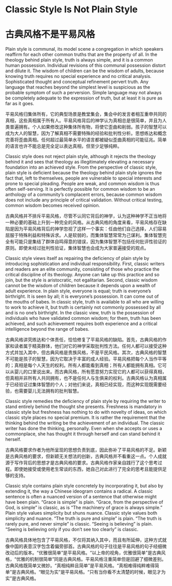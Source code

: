 # Classic Style Is Not Plain Style
# 古典风格不是平易风格

Plain style is communal, its model scene a congregation in which speakers reaffirm for each other common truths that are the property of all. In the theology behind plain style, truth is always simple, and it is a common human possession. Individual revisions of this communal possession distort and dilute it. The wisdom of children can be the wisdom of adults, because knowing truth requires no special experience and no critical analysis. Sophisticated thought and conceptual refinement pervert truth. Any language that reaches beyond the simplest level is suspicious as the probable symptom of such a perversion. Simple language may not always be completely adequate to the expression of truth, but at least it is pure as far as it goes.

平易风格归集体所有，它的典型场景是教堂集会，集会中的发言者相互重申共同的真相，这些真相属于所有人。平易风格背后的神学认为真相总是很简单，并且为人类普遍拥有。个人如果修改这种集体所有物，将使它歪曲和削弱。孩子的智慧可以成为大人的智慧，因为了解真相不需要特殊的经验和批判性分析。思想练达和概念完善将歪曲真相。任何超过最简单水平的语言都被疑似歪曲真相的可能征兆。简单的语言也许不能总是完全足以表达真相，但至少足够纯粹。

Classic style does not reject plain style, although it rejects the theology behind it and sees that theology as illegitimately elevating a necessary foundation into an achieved style. From the perspective of classic style, plain style is deficient because the theology behind plain style ignores the fact that, left to themselves, people are vulnerable to special interests and prone to special pleading. People are weak, and common wisdom is thus often self-serving. It is perfectly possible for common wisdom to be an anthology of a community’s complacent errors, because common wisdom does not include any principle of critical validation. Without critical testing, common wisdom becomes received opinion.

古典风格并不排斥平易风格，尽管不认同它背后的神学，认为这种神学不正当地将一种必要的基础上升到一种完全的风格。从古典风格的角度来看，平易风格存在缺陷是因为平易风格背后的神学忽视了这样一个事实：任由他们自己选择，人们容易屈服于特殊利益和特殊诉求。人是软弱的，而集体智慧常常为己谋利。集体智慧完全有可能只是集结了群体自鸣得意的错误，因为集体智慧不包括任何批评性验证的原则。即使未经过批判性验证，集体智慧也会成为大家普遍接受的观点。

Classic style views itself as repairing the deficiency of plain style by introducing sophistication and individual responsibility. First, classic writers and readers are an elite community, consisting of those who practice the critical discipline of its theology. Anyone can take up this practice and so join, but the style is aristocratic, not egalitarian. Second, classic wisdom cannot be the wisdom of children because it depends upon a wealth of adult experience. In plain style, everyone is equal; truth is everyone’s birthright. It is seen by all; it is everyone’s possession. It can come out of the mouths of babes. In classic style, truth is available to all who are willing to work to achieve it, but truth is certainly not commonly possessed by all and is no one’s birthright. In the classic view, truth is the possession of individuals who have validated common wisdom; for them, truth has been achieved, and such achievement requires both experience and a critical intelligence beyond the range of babes.

古典风格讲究练达和个体责任，恰恰修复了平易风格的缺陷。首先，古典风格的作家和读者属于精英群体，他们对它的神学采取批判性方法。任何人都可以接受这种方式并加入其中，但古典风格是贵族风格，不是平民风格。其次，古典风格的智慧不可能是孩子的智慧，因为它取决于丰富的成人经验。平易风格把每个人当作平等的；真相是每个人天生的权利。所有人都能看到真相；所有人都能拥有真相。它可以从婴儿的口里说出来。而古典风格，所有愿意努力实现它的人都可以获得真相，但真相并非所有人共同拥有，也不是任何人与生俱来的权利。古典风格认为真相属于已经验证过集体智慧的个人；对他们来说，真相已经实现，而这种实现既需要经验，也需要婴儿无法拥有的批判智慧。

Classic style remedies the deficiency of plain style by requiring the writer to stand entirely behind the thought she presents. Freshness is mandatory in classic style but freshness has nothing to do with novelty of ideas, on which classic style places no special premium. It is rather the requirement that the thinking behind the writing be the achievement of an individual. The classic writer has done the thinking, personally. Even when she accepts or uses a commonplace, she has thought it through herself and can stand behind it herself.

古典风格要求作者为他所呈现的思想负责到底，因此弥补了平易风格的不足。新颖是古典风格的要求，但新颖无关想法的创新，古典风格并不看重这一点。个人成就源于写作背后的思想才是古典风格的要求。古典风格作家亲自践行了这个思考过程。即使她接受或使用老生常谈的东西，她自己对此进行了完全的思考且能提供足够的支持。

Classic style contains plain style concretely by incorporating it, but also by extending it, the way a Chinese ideogram contains a radical. A classic sentence is often a nuanced version of a sentence that otherwise might have been plain. “Grace is simple” is plain. “Grace, from the perspective of God, is simple” is classic, as is “The machinery of grace is always simple.” Plain style values simplicity but shuns nuance. Classic style values both simplicity and nuance. “The truth is pure and simple” is plain. “The truth is rarely pure, and never simple” is classic. “Seeing is believing” is plain. “Seeing is believing only if you don’t see too clearly” is classic.

古典风格具体地包含了平易风格，不仅将其纳入其中，而且有所延伸，这种方式就像中国的表意汉字包含着偏旁部首。古典风格的句子往往是平易风格的句子经细微改动后的版本。“优雅很简单”是平易风格。“以上帝的视角，优雅很简单”是古典风格，“优雅的机制很简单”同是古典风格。平易风格注重简单但是回避了细微差别。古典风格既简单又微妙。“真相纯粹且简单”是平易风格。“真相难得纯粹难得简单”是古典风格。“眼见为实”是平易风格。“只有当你看不太清楚的时候，眼见才为实”是古典风格。
